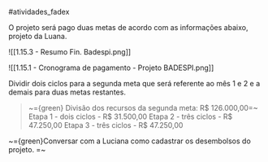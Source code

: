#atividades_fadex 

O projeto será pago duas metas de acordo com as informações abaixo, projeto da Luana.

![[1.15.3 - Resumo Fin. Badespi.png]]

![[1.15.1 - Cronograma de pagamento - Projeto BADESPI.png]]


Dividir dois ciclos para a segunda meta que será referente ao mês 1 e 2 e a demais para duas metas restantes. 

>~={green} Divisão dos recursos da segunda meta: R$ 126.000,00=~
> Etapa 1 - dois ciclos - R$ 31.500,00
> Etapa 2 - três ciclos - R$ 47.250,00
> Etapa 3 - três ciclos - R$ 47.250,00


~={green}Conversar com a Luciana como cadastrar os desembolsos do projeto. =~